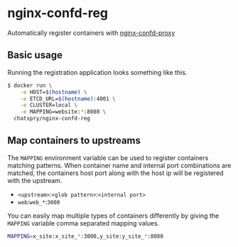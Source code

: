 # nginx-confd-reg
Automatically register containers with [nginx-confd-proxy](https://github.com/chatspry/nginx-confd/tree/master/proxy)

## Basic usage
Running the registration application looks something like this.

```bash
$ docker run \
    -e HOST=$(hostname) \
    -e ETCD_URL=$(hostname):4001 \
    -e CLUSTER=local \
    -e MAPPING=website:*:8080 \
  chatspry/nginx-confd-reg
```

## Map containers to upstreams
The `MAPPING` environment variable can be used to register containers matching patterns.
When container name and internal port combinations are matched, the containers host port along with the host ip will be registered with the upstream.

- `<upstream>`:`<glob pattern>`:`<internal port>`
- `web`:`web_*`:`3000`

You can easily map multiple types of containers differently by giving the `MAPPING` variable comma separated mapping values.

```bash
MAPPING=x_site:x_site_*:3000,y_site:y_site_*:8080
```